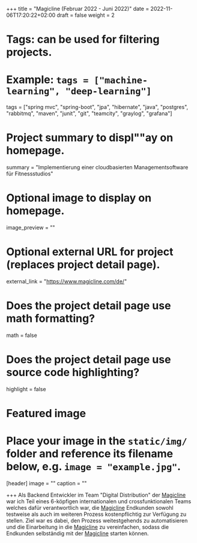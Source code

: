 +++
title = "Magicline (Februar 2022 - Juni 2022)"
date = 2022-11-06T17:20:22+02:00
draft = false
weight = 2

# Tags: can be used for filtering projects.
# Example: `tags = ["machine-learning", "deep-learning"]`
tags = ["spring mvc", "spring-boot", "jpa", "hibernate", "java", "postgres", "rabbitmq", "maven", "junit", "git", "teamcity", "graylog", "grafana"]

# Project summary to displ""ay on homepage.
summary = "Implementierung einer cloudbasierten Managementsoftware für Fitnessstudios"

# Optional image to display on homepage.
image_preview = ""

# Optional external URL for project (replaces project detail page).
external_link = "https://www.magicline.com/de/"

# Does the project detail page use math formatting?
math = false

# Does the project detail page use source code highlighting?
highlight = false

# Featured image
# Place your image in the `static/img/` folder and reference its filename below, e.g. `image = "example.jpg"`.
[header]
image = ""
caption = ""

+++
Als Backend Entwickler im Team "Digital Distribution" der [Magicline](https://www.magicline.com/de/) war ich Teil eines 6-köpfigen internationalen und crossfunktionalen Teams welches dafür verantwortlich war, die [Magicline](https://www.magicline.com/de/) Endkunden sowohl testweise als auch im weiteren Prozess kostenpflichtig zur Verfügung zu stellen. Ziel war es dabei, den Prozess weitestgehends zu automatisieren und die Einarbeitung in die [Magicline](https://www.magicline.com/de/) zu vereinfachen, sodass die Endkunden selbständig mit der [Magicline](https://www.magicline.com/de/) starten können. 
